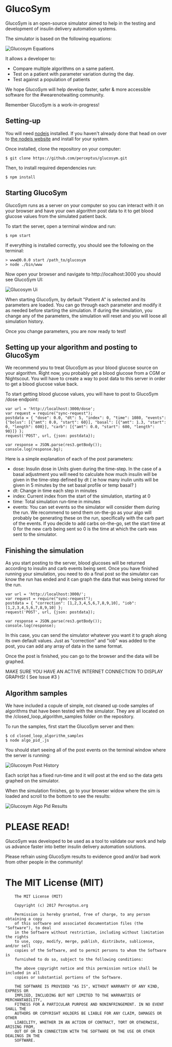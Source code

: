 # GlucoSym

GlucoSym is an open-source simulator aimed to help in the testing and development of insulin delivery automation systems.

The simulator is based on the following equations:

![Glucosym Equations](public/images/glucosym_equations.png)

It allows a developer to:

- Compare multiple algorithms on a same patient.
- Test on a patient with parameter variation during the day.
- Test against a population of patients

We hope GlucoSym will help develop faster, safer & more accessible software for the #wearenotwaiting community.

Remember GlucoSym is a work-in-progress!

## Setting-up

You will need [nodejs](https://nodejs.org) installed. If you haven't already done that head on over to [the nodejs website](https://nodejs.org) and install for your system.

Once installed, clone the repository on your computer:

```
$ git clone https://github.com/perceptus/glucosym.git
```

Then, to install required dependencies run:

```
$ npm install
```

## Starting GlucoSym

GlucoSym runs as a server on your computer so you can interact with it on your browser and have your own algorithm post data to it to get blood glucose values from the simulated patient back.

To start the server, open a terminal window and run:

```
$ npm start
```

If everything is installed correctly, you should see the following on the terminal:

```
> www@0.0.0 start /path_to/glucosym
> node ./bin/www
```

Now open your browser and navigate to http://localhost:3000 you should see GlucoSym UI:

![Glucosym Ui](public/images/glucosym_ui.png)

When starting GlucoSym, by default "Patient A" is selected and its parameters are loaded. You can go through each parameter and modify it as needed before starting the simulation. If during the simulation, you change any of the parameters, the simulation will reset and you will loose all simulation history.

Once you change parameters, you are now ready to test!

## Setting up your algorithm and posting to GlucoSym

We recommend you to treat GlucoSym as your blood glucose source on your algorithm. Right now, you probably get a blood glucose from a CGM or Nightscout. You will have to create a way to post data to this server in order to get a blood glucose value back.

To start getting blood glucose values, you will have to post to GlucoSym /dose endpoint:

```
var url = 'http://localhost:3000/dose';
var request = require("sync-request");
postdata = { "dose": 0.0, "dt": 5, "index": 0, "time": 1080, "events": {"bolus": [{"amt": 0.0, "start": 60}], "basal": [{"amt": 1.3, "start": 0, "length": 600}], "carb": [{"amt": 0.0, "start": 600, "length": 90}]} };
request('POST', url, {json: postdata});

var response = JSON.parse(res3.getBody());
console.log(response.bg);
```

Here is a simple explanation of each of the post parameters:

* dose: Insulin dose in Units given during the time-step. In the case of a basal adjustment you will need to calculate how much insulin will be given in the time-step defined by dt ( ie how many inulin units will be given in 5 minutes by the set basal profile or temp basal? )
* dt: Change in time each step in minutes
* index: Current index from the start of the simulation, starting at 0
* time: Total simulation run-time in minutes
* events: You can set events so the simulator will consider them during the run. We recommend to send them on-the-go as your algo will probably be generating these on the run, specifically with the carb part of the events. If you decide to add carbs on-the-go, set the start time at 0 for the new carb being sent so 0 is the time at which the carb was sent to the simulator.

## Finishing the simulation

As you start posting to the server, blood glucoses will be returned according to insulin and carb events being sent. Once you have finished running your simulation, you need to do a final post so the simulator can know the run has ended and it can graph the data that was being stored for the run.

```
var url = 'http://localhost:3000/';
var request = require("sync-request");
postdata = { "correction": [1,2,3,4,5,6,7,8,9,10], "iob": [1,2,3,4,5,6,7,8,9,10] };
request('POST', url, {json: postdata});

var response = JSON.parse(res3.getBody());
console.log(response);
```

In this case, you can send the simulator whatever you want it to graph along its own default values. Just as "correction" and "iob" was added to the post, you can add any array of data in the same format.

Once the post is finished, you can go to the browser and the data will be graphed.

MAKE SURE YOU HAVE AN ACTIVE INTERNET CONNECTION TO DISPLAY GRAPHS! ( See Issue #3 )

## Algorithm samples

We have included a copule of simple, not cleaned up code samples of algorithms that have been tested with the simulator. They are all located on the /closed_loop_algorithm_samples folder on the repository.

To run the samples, first start the GlucoSym server and then:

```
$ cd closed_loop_algorithm_samples
$ node algo_pid_.js
```

You should start seeing all of the post events on the terminal window where the server is running:

![Glucosym Post History](public/images/glucosym_post_history.png)

Each script has a fixed run-time and it will post at the end so the data gets graphed on the simulator.

When the simulation finishes, go to your browser widow where the sim is loaded and scroll to the bottom to see the results:

![Glucosym Algo Pid Results](public/images/glucosym_algo_pid_results.png)

# PLEASE READ!

GlucoSym was developed to be used as a tool to validate our work and help us advance faster into better insulin delivery automation solutions.

Please refrain using GlucoSym results to evidence good and/or bad work from other people in the community!

# The MIT License (MIT)

		The MIT License (MIT)

		Copyright (c) 2017 Perceptus.org

		Permission is hereby granted, free of charge, to any person obtaining a copy
		of this software and associated documentation files (the "Software"), to deal
		in the Software without restriction, including without limitation the rights
		to use, copy, modify, merge, publish, distribute, sublicense, and/or sell
		copies of the Software, and to permit persons to whom the Software is
		furnished to do so, subject to the following conditions:

		The above copyright notice and this permission notice shall be included in all
		copies or substantial portions of the Software.

		THE SOFTWARE IS PROVIDED "AS IS", WITHOUT WARRANTY OF ANY KIND, EXPRESS OR
		IMPLIED, INCLUDING BUT NOT LIMITED TO THE WARRANTIES OF MERCHANTABILITY,
		FITNESS FOR A PARTICULAR PURPOSE AND NONINFRINGEMENT. IN NO EVENT SHALL THE
		AUTHORS OR COPYRIGHT HOLDERS BE LIABLE FOR ANY CLAIM, DAMAGES OR OTHER
		LIABILITY, WHETHER IN AN ACTION OF CONTRACT, TORT OR OTHERWISE, ARISING FROM,
		OUT OF OR IN CONNECTION WITH THE SOFTWARE OR THE USE OR OTHER DEALINGS IN THE
		SOFTWARE.